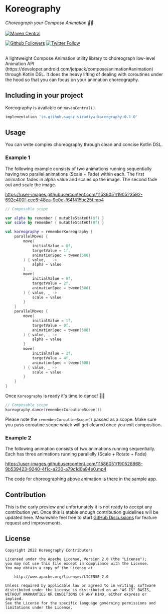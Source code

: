 # Koreography
_Choreograph your Compose Animation 💃🕺_
<br><br>
[![Maven Central](https://img.shields.io/maven-central/v/io.github.sagar-viradiya/koreography)](https://search.maven.org/artifact/io.github.sagar-viradiya/koreography)

[![Github Followers](https://img.shields.io/github/followers/sagar-viradiya?label=Follow&style=social)](https://github.com/sagar-viradiya)
[![Twitter Follow](https://img.shields.io/twitter/follow/viradiya_sagar?label=Follow&style=social)](https://twitter.com/viradiya_sagar)

<br>
A lightweight Compose Animation utility library to choreograph low-level Animation API (https://developer.android.com/jetpack/compose/animation#animation) through Kotlin DSL. It does the heavy lifting of dealing with coroutines under the hood so that you can focus on your animation choreography.

## Including in your project
Koreography is available on `mavenCentral()`

```groovy
implementation 'io.github.sagar-viradiya:koreography:0.1.0'
```

## Usage

You can write complex choreography through clean and concise Kotlin DSL. 

### Example 1
The following example consists of two animations running sequentially having two parallel animations (Scale + Fade) within each. The first animation fades in alpha value and scales up the image. The second fade out and scale the image.

https://user-images.githubusercontent.com/11586051/190523592-692c400f-cec6-48ea-9e0e-f641415bc25f.mp4

```kotlin
// Composable scope

var alpha by remember { mutableStateOf(0f) }
var scale by remember { mutableStateOf(0f) }

val koreography = rememberKoreography {
    parallelMoves {
        move(
            initialValue = 0f,
            targetValue = 1f,
            animationSpec = tween(500)
        ) { value, _ ->
            alpha = value
        }
        move(
            initialValue = 0f,
            targetValue = 2f,
            animationSpec = tween(500)
        ) { value, _ ->
            scale = value
        }
    }
    parallelMoves {
        move(
            initialValue = 1f,
            targetValue = 0f,
            animationSpec = tween(500)
        ) { value, _ ->
            alpha = value
        }
        move(
            initialValue = 2f,
            targetValue = 4f,
            animationSpec = tween(500)
        ) { value, _ ->
            scale = value
        }
    }
}
```

Once `Koreography` is ready it's time to dance! 💃🕺

```kotlin
// Composable scope
koreography.dance(rememberCoroutineScope())
```

Please note the `rememberCoroutineScope()` passed as a scope. Make sure you pass coroutine scope which will get cleared once you exit composition.

### Example 2

The following animation consists of two animations running sequentially. Each has three animations running parallelly (Scale + Rotate + Fade) 

https://user-images.githubusercontent.com/11586051/190526868-9b539423-9240-4f1c-a230-a79c1d0a94e0.mp4

The code for choreographing above animation is there in the sample app.

## Contribution

This is the early preview and unfortunately it is not ready to accept any contribution yet. Once this is stable enough contribution guidelines will be updated here. Meanwhile feel free to start [GitHub Discussions](https://github.com/sagar-viradiya/koreography/discussions) for feature request and improvements.

## License

    Copyright 2022 Koreography Contributors

    Licensed under the Apache License, Version 2.0 (the "License");
    you may not use this file except in compliance with the License.
    You may obtain a copy of the License at

        http://www.apache.org/licenses/LICENSE-2.0

    Unless required by applicable law or agreed to in writing, software
    distributed under the License is distributed on an "AS IS" BASIS,
    WITHOUT WARRANTIES OR CONDITIONS OF ANY KIND, either express or implied.
    See the License for the specific language governing permissions and
    limitations under the License.
